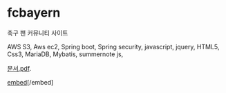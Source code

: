 # fcbayern
 
 축구 팬 커뮤니티 사이트

AWS S3, Aws ec2, Spring boot, Spring security, javascript, jquery, HTML5, Css3, MariaDB, Mybatis, summernote js,

[문서.pdf](https://github.com/hanbong5938/fcbayern/blob/master/%EB%AC%B8%EC%84%9C.pdf).

[embed](https://github.com/hanbong5938/fcbayern/blob/master/%EB%AC%B8%EC%84%9C.pdf)[/embed]
